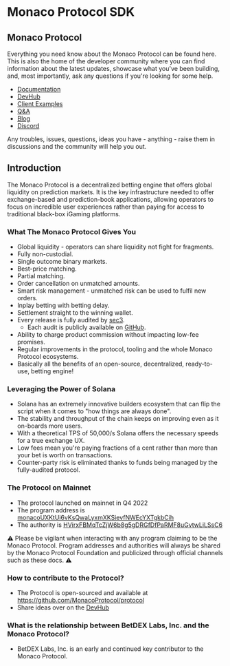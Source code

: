 # Monaco Protocol SDK

## Monaco Protocol

Everything you need know about the Monaco Protocol can be found here. This is also the home of the developer community where you can find information about the latest updates, showcase what you've been building, and, most importantly, ask any questions if you're looking for some help.

* [Documentation](https://monacoprotocol.gitbook.io/the-monaco-protocol/)
* [DevHub](https://github.com/MonacoProtocol/sdk/discussions/6)
* [Client Examples](examples/)
* [Q\&A](https://github.com/MonacoProtocol/sdk/discussions/categories/q-a)
* [Blog](https://medium.com/@MonacoProtocol)
* [Discord](https://discord.gg/8mR7bbBMP6)

Any troubles, issues, questions, ideas you have - anything - raise them in discussions and the community will help you out.

## Introduction

The Monaco Protocol is a decentralized betting engine that offers global liquidity on prediction markets. It is the key infrastructure needed to offer exchange-based and prediction-book applications, allowing operators to focus on incredible user experiences rather than paying for access to traditional black-box iGaming platforms.

### What The Monaco Protocol Gives You

* Global liquidity - operators can share liquidity not fight for fragments. 
* Fully non-custodial.
* Single outcome binary markets.
* Best-price matching.
* Partial matching.
* Order cancellation on unmatched amounts.
* Smart risk management - unmatched risk can be used to fulfil new orders.
* Inplay betting with betting delay.
* Settlement straight to the winning wallet.
* Every release is fully audited by [sec3](https://www.sec3.dev/).
  * Each audit is publicly available on [GitHub](https://github.com/MonacoProtocol/protocol/tree/main/audit/sec3/).
* Ability to charge product commission without impacting low-fee promises.
* Regular improvements in the protocol, tooling and the whole Monaco Protocol ecosystems.
* Basically all the benefits of an open-source, decentralized, ready-to-use, betting engine!

### Leveraging the Power of Solana

* Solana has an extremely innovative builders ecosystem that can flip the script when it comes to "how things are always done".
* The stability and throughput of the chain keeps on improving even as it on-boards more users.
* With a theoretical TPS of 50,000/s Solana offers the necessary speeds for a true exchange UX.
* Low fees mean you're paying fractions of a cent rather than more than your bet is worth on transactions.
* Counter-party risk is eliminated thanks to funds being managed by the fully-audited protocol.

### The Protocol on Mainnet

* The protocol launched on mainnet in Q4 2022
* The program address is [monacoUXKtUi6vKsQwaLyxmXKSievfNWEcYXTgkbCih](https://explorer.solana.com/address/monacoUXKtUi6vKsQwaLyxmXKSievfNWEcYXTgkbCih)
* The authority is [HVirxFBMqTcZjW6b8g5gDRGfDfPaRMF8uGvtwLiLSsC6](https://explorer.solana.com/address/HVirxFBMqTcZjW6b8g5gDRGfDfPaRMF8uGvtwLiLSsC6)

⚠️ Please be vigilant when interacting with any program claiming to be the Monaco Protocol. Program addresses and authorities will always be shared by the Monaco Protocol Foundation and publicized through official channels such as these docs. ⚠️

### How to contribute to the Protocol?

* The Protocol is open-sourced and available at https://github.com/MonacoProtocol/protocol
* Share ideas over on the [DevHub](https://github.com/MonacoProtocol/sdk/discussions)

### What is the relationship between BetDEX Labs, Inc. and the Monaco Protocol?

* BetDEX Labs, Inc. is an early and continued key contributor to the Monaco Protocol.
